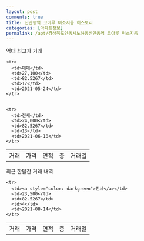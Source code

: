 ```yaml
---
layout: post
comments: true
title: 신안동역 코아루 미소지움 히스토리
categories: [아파트정보]
permalink: /apt/경상북도안동시노하동신안동역 코아루 미소지움
---
```


역대 최고가 거래
<table class="sortable">
    <tr>
      <td>거래</td>
      <td>가격</td>
      <td>면적</td>
      <td>층</td>
      <td>거래일</td>
    </tr>
    
    <tr>
      <td>매매</td>
      <td>27,100</td>
      <td>82.5267</td>
      <td>17</td>
      <td>2021-05-24</td>
    </tr>
        
    
    <tr>
      <td>전세</td>
      <td>24,000</td>
      <td>82.5267</td>
      <td>13</td>
      <td>2021-06-18</td>
    </tr>
        
    
</table>

최근 한달간 거래 내역

<font size='small'>
<table class="sortable">
    <tr>
      <td>거래</td>
      <td>가격</td>
      <td>면적</td>
      <td>층</td>
      <td>거래일</td>
    </tr>

    <tr>
      <td><a style="color: darkgreen">전세</a></td>
      <td>23,500</td>
      <td>82.5267</td>
      <td>4</td>
      <td>2021-08-14</td>
    </tr>
      
</table>
</font>

